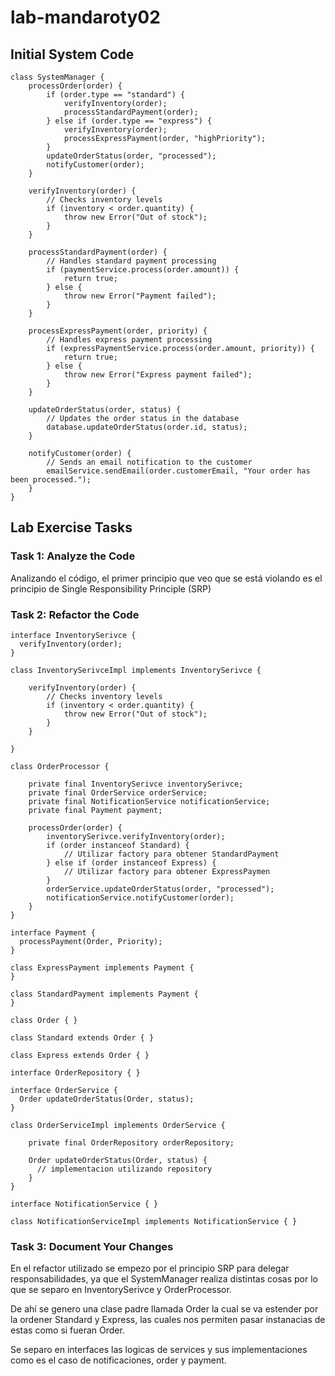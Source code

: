 # lab-mandaroty02

## Initial System Code

```
class SystemManager {
    processOrder(order) {
        if (order.type == "standard") {
            verifyInventory(order);
            processStandardPayment(order);
        } else if (order.type == "express") {
            verifyInventory(order);
            processExpressPayment(order, "highPriority");
        }
        updateOrderStatus(order, "processed");
        notifyCustomer(order);
    }

    verifyInventory(order) {
        // Checks inventory levels
        if (inventory < order.quantity) {
            throw new Error("Out of stock");
        }
    }

    processStandardPayment(order) {
        // Handles standard payment processing
        if (paymentService.process(order.amount)) {
            return true;
        } else {
            throw new Error("Payment failed");
        }
    }

    processExpressPayment(order, priority) {
        // Handles express payment processing
        if (expressPaymentService.process(order.amount, priority)) {
            return true;
        } else {
            throw new Error("Express payment failed");
        }
    }

    updateOrderStatus(order, status) {
        // Updates the order status in the database
        database.updateOrderStatus(order.id, status);
    }

    notifyCustomer(order) {
        // Sends an email notification to the customer
        emailService.sendEmail(order.customerEmail, "Your order has been processed.");
    }
}

```

## Lab Exercise Tasks

### Task 1: Analyze the Code

Analizando el código, el primer principio que veo que se está violando es el principio de Single Responsibility Principle (SRP)

### Task 2: Refactor the Code
```
interface InventorySerivce {
  verifyInventory(order);
}

class InventorySerivceImpl implements InventorySerivce {

    verifyInventory(order) {
        // Checks inventory levels
        if (inventory < order.quantity) {
            throw new Error("Out of stock");
        }
    }

}

class OrderProcessor {

    private final InventorySerivce inventorySerivce;
    private final OrderService orderService;
    private final NotificationService notificationService;
    private final Payment payment;

    processOrder(order) {
        inventorySerivce.verifyInventory(order);
        if (order instanceof Standard) {
            // Utilizar factory para obtener StandardPayment
        } else if (order instanceof Express) {
            // Utilizar factory para obtener ExpressPaymen
        }
        orderService.updateOrderStatus(order, "processed");
        notificationService.notifyCustomer(order);
    }
}

interface Payment {
  processPayment(Order, Priority);
}

class ExpressPayment implements Payment {
}

class StandardPayment implements Payment {
}

class Order { }

class Standard extends Order { }

class Express extends Order { }

interface OrderRepository { }

interface OrderService {
  Order updateOrderStatus(Order, status);
}

class OrderServiceImpl implements OrderService {

    private final OrderRepository orderRepository;
    
    Order updateOrderStatus(Order, status) {
      // implementacion utilizando repository
    }
}

interface NotificationService { }

class NotificationServiceImpl implements NotificationService { }

```

### Task 3: Document Your Changes

En el refactor utilizado se empezo por el principio SRP para delegar responsabilidades, ya que el SystemManager realiza distintas cosas por lo que se separo en InventorySerivce y OrderProcessor.

De ahí se genero una clase padre llamada Order la cual se va estender por la ordener Standard y Express, las cuales nos permiten pasar instanacias de estas como si fueran Order.

Se separo en interfaces las logicas de services y sus implementaciones como es el caso de notificaciones, order y payment.
